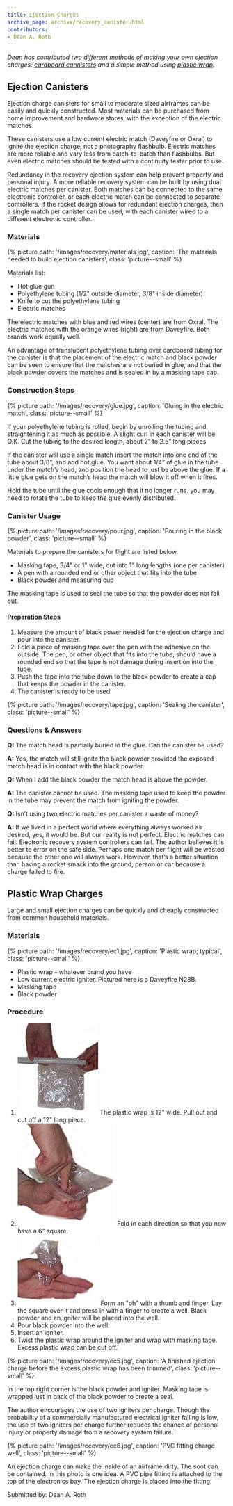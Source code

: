 ```yaml
---
title: Ejection Charges
archive_page: archive/recovery_canister.html
contributors:
- Dean A. Roth
---
```

_Dean has contributed two different methods of making your own ejection charges: [cardboard cannisters](#ejection-canisters) and a simple method using [plastic wrap](#plastic-wrap-charges)._

## Ejection Canisters

Ejection charge canisters for small to moderate sized airframes can be easily and quickly constructed.
Most materials can be purchased from home improvement and hardware stores, with the exception of the electric matches.

These canisters use a low current electric match (Daveyfire or Oxral) to ignite the ejection charge, not a photography flashbulb.
Electric matches are more reliable and vary less from batch-to-batch than flashbulbs.
But even electric matches should be tested with a continuity tester prior to use.

Redundancy in the recovery ejection system can help prevent property and personal injury.
A more reliable recovery system can be built by using dual electric matches per canister.
Both matches can be connected to the same electronic controller, or each electric match can be connected to separate controllers.
If the rocket design allows for redundant ejection charges, then a single match per canister can be used, with each canister wired to a different electronic controller.

### Materials

{% picture path: '/images/recovery/materials.jpg', caption: 'The materials needed to build ejection canisters', class: 'picture--small' %}

Materials list:

- Hot glue gun
- Polyethylene tubing (1/2" outside diameter, 3/8" inside diameter)
- Knife to cut the polyethylene tubing
- Electric matches

The electric matches with blue and red wires (center) are from Oxral.
The electric matches with the orange wires (right) are from Daveyfire.
Both brands work equally well.

An advantage of translucent polyethylene tubing over cardboard tubing for the canister is that the placement of the electric match and black powder can be seen to ensure that the matches are not buried in glue, and that the black powder covers the matches and is sealed in by a masking tape cap.

### Construction Steps

{% picture path: '/images/recovery/glue.jpg', caption: 'Gluing in the electric match', class: 'picture--small' %}

If your polyethylene tubing is rolled, begin by unrolling the tubing and straightening it as much as possible.
A slight curl in each canister will be O.K. Cut the tubing to the desired length, about 2” to 2.5” long pieces

If the canister will use a single match insert the match into one end of the tube about 3/8”, and add hot glue.
You want about 1/4” of glue in the tube under the match’s head, and position the head to just be above the glue.
If a little glue gets on the match’s head the match will blow it off when it fires.

Hold the tube until the glue cools enough that it no longer runs. you may need to rotate the tube to keep the glue evenly distributed.

### Canister Usage

{% picture path: '/images/recovery/pour.jpg', caption: 'Pouring in the black powder', class: 'picture--small' %}

Materials to prepare the canisters for flight are listed below.

- Masking tape, 3/4" or 1" wide, cut into 1" long lengths (one per canister)
- A pen with a rounded end or other object that fits into the tube
- Black powder and measuring cup

The masking tape is used to seal the tube so that the powder does not fall out.

#### Preparation Steps

1. Measure the amount of black power needed for the ejection charge and pour into the canister.
2. Fold a piece of masking tape over the pen with the adhesive on the outside.
   The pen, or other object that fits into the tube, should have a rounded end so that the tape is not damage during insertion into the tube.
3. Push the tape into the tube down to the black powder to create a cap that keeps the powder in the canister.
4. The canister is ready to be used.

{% picture path: '/images/recovery/tape.jpg', caption: 'Sealing the canister', class: 'picture--small' %}

### Questions & Answers

**Q:** The match head is partially buried in the glue. Can the canister be used?

**A:** Yes, the match will still ignite the black powder provided the exposed match head is in contact with the black powder.

**Q:** When I add the black powder the match head is above the powder.

**A:** The canister cannot be used. The masking tape used to keep the powder in the tube may prevent the match from igniting the powder.

**Q:** Isn’t using two electric matches per canister a waste of money?

**A:** If we lived in a perfect world where everything always worked as desired, yes, it would be. But our reality is not perfect. Electric matches can fail. Electronic recovery system controllers can fail. The author believes it is better to error on the safe side. Perhaps one match per flight will be wasted because the other one will always work. However, that’s a better situation than having a rocket smack into the ground, person or car because a charge failed to fire.

## Plastic Wrap Charges

Large and small ejection charges can be quickly and cheaply constructed from common household materials.

### Materials

{% picture path: '/images/recovery/ec1.jpg', caption: 'Plastic wrap; typical', class: 'picture--small' %}

- Plastic wrap - whatever brand you have
- Low current electric igniter. Pictured here is a Daveyfire N28B.
- Masking tape
- Black powder

### Procedure

1. ![](/images/recovery/ec2.jpg) The plastic wrap is 12" wide. Pull out and cut off a 12" long piece.
2. ![](/images/recovery/ec3.jpg) Fold in each direction so that you now have a 6" square.
3. ![](/images/recovery/ec4.jpg) Form an "oh" with a thumb and finger. Lay the square over it and press in with a finger to create a well. Black powder and an igniter will be placed into the well.
4. Pour black powder into the well.
5. Insert an igniter.
6. Twist the plastic wrap around the igniter and wrap with masking tape. Excess plastic wrap can be cut off.

{% picture path: '/images/recovery/ec5.jpg', caption: 'A finished ejection charge before the excess plastic wrap has been trimmed', class: 'picture--small' %}

In the top right corner is the black powder and igniter. Masking tape is wrapped just in back of the black powder to create a seal.

The author encourages the use of two igniters per charge.
Though the probability of a commercially manufactured electrical igniter failing is low, the use of two igniters per charge further reduces the chance of personal injury or property damage from a recovery system failure.

{% picture path: '/images/recovery/ec6.jpg', caption: 'PVC fitting charge well', class: 'picture--small' %}

An ejection charge can make the inside of an airframe dirty.
The soot can be contained.
In this photo is one idea.
A PVC pipe fitting is attached to the top of the electronics bay.
The ejection charge is placed into the fitting.

Submitted by: Dean A. Roth


